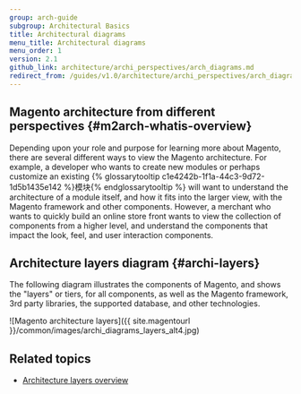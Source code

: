```yaml
---
group: arch-guide
subgroup: Architectural Basics
title: Architectural diagrams
menu_title: Architectural diagrams
menu_order: 1
version: 2.1
github_link: architecture/archi_perspectives/arch_diagrams.md
redirect_from: /guides/v1.0/architecture/archi_perspectives/arch_diagrams.html
---
```


## Magento architecture from different perspectives  {#m2arch-whatis-overview}

Depending upon your role and purpose for learning more about Magento, there are several different ways to view the Magento architecture. For example, a developer who wants to create new modules or perhaps customize an existing {% glossarytooltip c1e4242b-1f1a-44c3-9d72-1d5b1435e142 %}模块{% endglossarytooltip %} will want to understand the architecture of a module itself, and how it fits into the larger view, with the Magento framework and other components. However, a merchant who wants to quickly build an online store front wants to view the collection of components from a higher level, and understand the components that impact the look, feel, and user interaction components.

## Architecture layers diagram {#archi-layers}

The following diagram illustrates the components of Magento, and shows the "layers" or tiers, for all components, as well as the Magento framework, 3rd party libraries, the supported database, and other technologies.

![Magento architecture layers]({{ site.magentourl }}/common/images/archi_diagrams_layers_alt4.jpg)

## Related topics

* <a href="{{ page.baseurl }}/architecture/archi_perspectives/ALayers_intro.html">Architecture layers overview</a>
